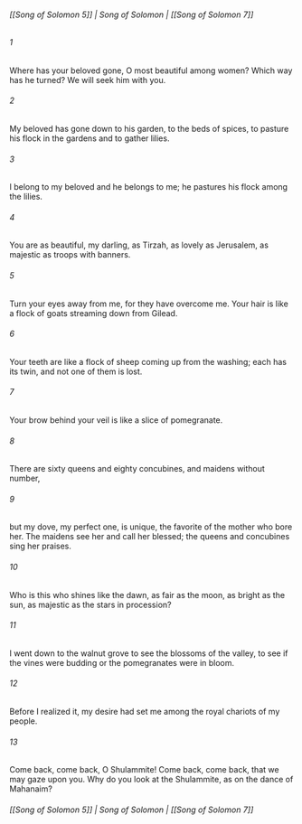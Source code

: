 ###### [[Song of Solomon 5]] | Song of Solomon | [[Song of Solomon 7]]

###### 1
Where has your beloved gone, O most beautiful among women? Which way has he turned? We will seek him with you.
###### 2
My beloved has gone down to his garden, to the beds of spices, to pasture his flock in the gardens and to gather lilies.
###### 3
I belong to my beloved and he belongs to me; he pastures his flock among the lilies.
###### 4
You are as beautiful, my darling, as Tirzah, as lovely as Jerusalem, as majestic as troops with banners.
###### 5
Turn your eyes away from me, for they have overcome me. Your hair is like a flock of goats streaming down from Gilead.
###### 6
Your teeth are like a flock of sheep coming up from the washing; each has its twin, and not one of them is lost.
###### 7
Your brow behind your veil is like a slice of pomegranate.
###### 8
There are sixty queens and eighty concubines, and maidens without number,
###### 9
but my dove, my perfect one, is unique, the favorite of the mother who bore her. The maidens see her and call her blessed; the queens and concubines sing her praises.
###### 10
Who is this who shines like the dawn, as fair as the moon, as bright as the sun, as majestic as the stars in procession?
###### 11
I went down to the walnut grove to see the blossoms of the valley, to see if the vines were budding or the pomegranates were in bloom.
###### 12
Before I realized it, my desire had set me among the royal chariots of my people.
###### 13
Come back, come back, O Shulammite! Come back, come back, that we may gaze upon you. Why do you look at the Shulammite, as on the dance of Mahanaim?

###### [[Song of Solomon 5]] | Song of Solomon | [[Song of Solomon 7]]
